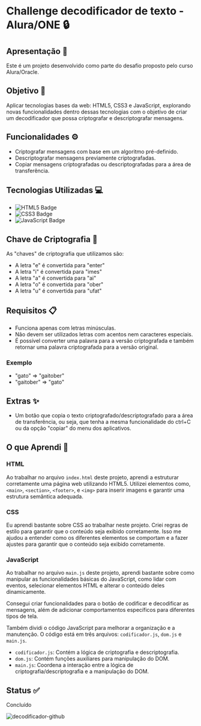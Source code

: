 # Challenge decodificador de texto - Alura/ONE :lock:

## Apresentação :wave:

Este é um projeto desenvolvido como parte do desafio proposto pelo curso Alura/Oracle. 

## Objetivo :dart:

Aplicar tecnologias bases da web: HTML5, CSS3 e JavaScript, explorando novas funcionalidades dentro dessas tecnologias com o objetivo de criar um decodificador que possa criptografar e descriptografar mensagens.

## Funcionalidades :gear:

- Criptografar mensagens com base em um algoritmo pré-definido.
- Descriptografar mensagens previamente criptografadas.
- Copiar mensagens criptografadas ou descriptografadas para a área de transferência.

## Tecnologias Utilizadas :computer:

- ![HTML5 Badge](https://img.shields.io/badge/HTML5-E34F26?style=for-the-badge&logo=html5&logoColor=white)
- ![CSS3 Badge](https://img.shields.io/badge/CSS3-1572B6?style=for-the-badge&logo=css3&logoColor=white)
- ![JavaScript Badge](https://img.shields.io/badge/JavaScript-F7DF1E?style=for-the-badge&logo=javascript&logoColor=black)

## Chave de Criptografia :key:

As "chaves" de criptografia que utilizamos são:

- A letra "e" é convertida para "enter"
- A letra "i" é convertida para "imes"
- A letra "a" é convertida para "ai"
- A letra "o" é convertida para "ober"
- A letra "u" é convertida para "ufat"

## Requisitos :clipboard:

- Funciona apenas com letras minúsculas.
- Não devem ser utilizados letras com acentos nem caracteres especiais.
- É possível converter uma palavra para a versão criptografada e também retornar uma palavra criptografada para a versão original.

### Exemplo

- "gato" => "gaitober"
- "gaitober" => "gato"

## Extras :sparkles:

- Um botão que copia o texto criptografado/descriptografado para a área de transferência, ou seja, que tenha a mesma funcionalidade do ctrl+C ou da opção "copiar" do menu dos aplicativos.

## O que Aprendi :memo:

### HTML

Ao trabalhar no arquivo `index.html` deste projeto, aprendi a estruturar corretamente uma página web utilizando HTML5. Utilizei elementos como, `<main>`, `<section>`, `<footer>`, e `<img>` para inserir imagens e garantir uma estrutura semântica adequada.

### CSS

Eu aprendi bastante sobre CSS ao trabalhar neste projeto. Criei regras de estilo para garantir que o conteúdo seja exibido corretamente. Isso me ajudou a entender como os diferentes elementos se comportam e a fazer ajustes para garantir que o conteúdo seja exibido corretamente.

### JavaScript

Ao trabalhar no arquivo `main.js` deste projeto, aprendi bastante sobre como manipular as funcionalidades básicas do JavaScript, como lidar com eventos, selecionar elementos HTML e alterar o conteúdo deles dinamicamente.

Consegui criar funcionalidades para o botão de codificar e decodificar as mensagens, além de adicionar comportamentos específicos para diferentes tipos de tela.

Também dividi o código JavaScript para melhorar a organização e a manutenção. O código está em três arquivos: `codificador.js`, `dom.js` e `main.js`.

- `codificador.js`: Contém a lógica de criptografia e descriptografia.
- `dom.js`: Contém funções auxiliares para manipulação do DOM.
- `main.js`: Coordena a interação entre a lógica de criptografia/descriptografia e a manipulação do DOM.

## Status :white_check_mark:

Concluído

![decodificador-github](https://github.com/user-attachments/assets/9dceb7a0-d76f-4c42-876e-8ef85d0f58e0)
